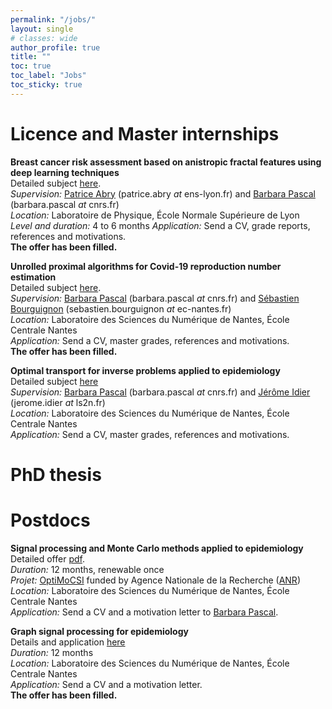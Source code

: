 ```yaml
---
permalink: "/jobs/"
layout: single
# classes: wide
author_profile: true
title: ""
toc: true
toc_label: "Jobs"
toc_sticky: true
---
```


# Licence and Master internships

**Breast cancer risk assessment based on anistropic fractal features using deep learning techniques**  
Detailed subject [here](../assets/pdfs/internship2425_mammo_ENSL.pdf).   
*Supervision:*  [Patrice Abry](https://perso.ens-lyon.fr/patrice.abry/) (patrice.abry *at* ens-lyon.fr) and  [Barbara Pascal](https://bpascal-fr.github.io/) (barbara.pascal *at* cnrs.fr)  
*Location:* Laboratoire de Physique, École Normale Supérieure de Lyon  
*Level and duration:* 4 to 6 months
*Application:* Send a CV, grade reports, references and motivations.  
**The offer has been filled.** 

**Unrolled proximal algorithms for Covid-19 reproduction number estimation**  
Detailed subject [here](../assets/pdfs/internship2425_unroll-covid_LS2N.pdf).   
*Supervision:* [Barbara Pascal](https://bpascal-fr.github.io/) (barbara.pascal *at* cnrs.fr) and [Sébastien Bourguignon](https://www.ec-nantes.fr/english-version/directory/sebastien-bourguignon) (sebastien.bourguignon *at* ec-nantes.fr)  
*Location:* Laboratoire des Sciences du Numérique de Nantes, École Centrale Nantes  
*Application:* Send a CV,  master grades, references and motivations.  
**The offer has been filled.** 


**Optimal transport for inverse problems applied to epidemiology**  
Detailed subject [here](../assets/pdfs/internship2425_optimal-transport-Covid_LS2N.pdf)  
*Supervision:* [Barbara Pascal](https://bpascal-fr.github.io/) (barbara.pascal *at* cnrs.fr) and [Jérôme Idier](https://pagesperso.ls2n.fr/~idier-j/IndexFR.html) (jerome.idier *at* ls2n.fr)  
*Location:* Laboratoire des Sciences du Numérique de Nantes, École Centrale Nantes  
*Application:* Send a CV,  master grades, references and motivations.  


# PhD thesis


# Postdocs
**Signal processing and Monte Carlo methods applied to epidemiology**  
Detailed offer [pdf](../assets/pdfs/PostdocOffer-3.pdf).  
*Duration:* 12 months, renewable once   
*Projet:* [OptiMoCSI](https://anr.fr/Project-ANR-23-CE48-0009) funded by Agence Nationale de la Recherche ([ANR](https://anr.fr/))  
*Location:* Laboratoire des Sciences du Numérique de Nantes, École Centrale Nantes  
*Application:* Send a CV and a motivation letter to [Barbara Pascal](mailto:barbara.pascal@cnrs.fr).

**Graph signal processing for epidemiology**  
Details and application [here](https://emploi.cnrs.fr/Offres/CDD/UMR6004-BARPAS-003/Default.aspx)  
*Duration:* 12 months  
*Location:* Laboratoire des Sciences du Numérique de Nantes, École Centrale Nantes  
*Application:* Send a CV and a motivation letter.  
**The offer has been filled.** 